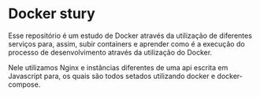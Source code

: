 # Docker stury

Esse repositório é um estudo de Docker através da utilização de diferentes serviços para, assim, subir containers e aprender como é a execução do processo de desenvolvimento através da utilização do Docker.

Nele utilizamos Nginx e instâncias diferentes de uma api escrita em Javascript para, os quais são todos setados utilizando docker e docker-compose.
